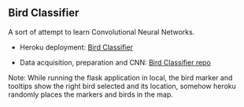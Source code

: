 ﻿## Bird Classifier

A sort of attempt to learn Convolutional Neural Networks.

- Heroku deployment: [Bird Classifier](https://birdcalls.herokuapp.com/)

- Data acquisition, preparation and CNN: [Bird Classifier repo](https://github.com/Xavier4t/Bird-Classifier)


Note: While running the flask application in local, the bird marker and tooltips show the right bird selected and its location, somehow heroku randomly places the markers and birds in the map.



